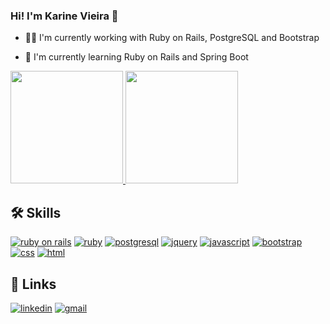 ### Hi! I'm Karine Vieira 👋

- 👩‍💻 I'm currently working with Ruby on Rails, PostgreSQL and Bootstrap

- 🧠 I'm currently learning Ruby on Rails and Spring Boot

<div>
  <a href="https://www.linkedin.com/in/karine-vieira-01886818a/" target="_blank">
    <img height="180em" src="https://github-readme-stats.vercel.app/api?username=karinevieira&show_icons=true&theme=dracula&include_all_commits=true&count_private=true" />
    <img height="180em" src="https://github-readme-stats.vercel.app/api/top-langs/?username=karinevieira&layout=compact&langs_count=16&theme=dracula" />
  </a>
</div>

## 🛠 Skills
[![ruby on rails](https://img.shields.io/badge/Ruby_on_Rails-CC0000?style=for-the-badge&logo=ruby-on-rails&logoColor=white)]()
[![ruby](https://img.shields.io/badge/Ruby-CC342D?style=for-the-badge&logo=ruby&logoColor=white)]()
[![postgresql](https://img.shields.io/badge/PostgreSQL-316192?style=for-the-badge&logo=postgresql&logoColor=white)]()
[![jquery](https://img.shields.io/badge/jQuery-0769AD?style=for-the-badge&logo=jquery&logoColor=white)]()
[![javascript](https://img.shields.io/badge/JavaScript-323330?style=for-the-badge&logo=javascript&logoColor=F7DF1E)]()
[![bootstrap](https://img.shields.io/badge/Bootstrap-563D7C?style=for-the-badge&logo=bootstrap&logoColor=white)]()
[![css](https://img.shields.io/badge/CSS3-1572B6?style=for-the-badge&logo=css3&logoColor=white)]()
[![html](https://img.shields.io/badge/HTML5-E34F26?style=for-the-badge&logo=html5&logoColor=white)]()

## 🔗 Links
[![linkedin](https://img.shields.io/badge/linkedin-0A66C2?style=for-the-badge&logo=linkedin&logoColor=white)](https://www.linkedin.com/in/karine-vieira-01886818a/)
[![gmail](https://img.shields.io/badge/Gmail-D14836?style=for-the-badge&logo=gmail&logoColor=white)](mailto:kv.vieira1@gmail.com)
